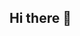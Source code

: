 ## Hi there 👋

<!--
**furkandetseli/furkandetseli** is a ✨ _special_ ✨ repository because its `README.md` (this file) appears on your GitHub profile.

Here are some ideas to get you started:

- 🔭 I’m currently working on JavaScript, CSS3, HTML5, Python
- 🌱 I’m currently learning C#
-->
